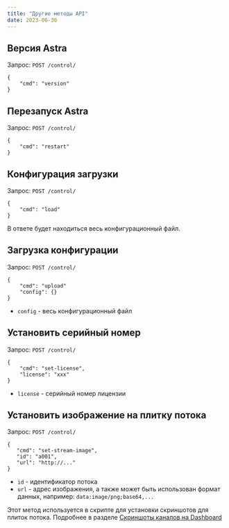 ```yaml
---
title: "Другие методы API"
date: 2023-06-30
---
```


## Версия Astra[](https://help.cesbo.com/astra/admin-guide/api/other#astra-version)

Запрос: `POST /control/`

```
{
    "cmd": "version"
}
```

## Перезапуск Astra[](https://help.cesbo.com/astra/admin-guide/api/other#astra-restart)

Запрос: `POST /control/`

```
{
    "cmd": "restart"
}
```

## Конфигурация загрузки[](https://help.cesbo.com/astra/admin-guide/api/other#download-configuration)

Запрос: `POST /control/`

```
{
    "cmd": "load"
}
```

В ответе будет находиться весь конфигурационный файл.

## Загрузка конфигурации[](https://help.cesbo.com/astra/admin-guide/api/other#upload-configuration)

Запрос: `POST /control/`

```
{
    "cmd": "upload"
    "config": {}
}
```

- `config` - весь конфигурационный файл

## Установить серийный номер[](https://help.cesbo.com/astra/admin-guide/api/other#set-serial-number)

Запрос: `POST /control/`

```
{
    "cmd": "set-license",
    "license": "xxx"
}
```

- `license` - серийный номер лицензии

## Установить изображение на плитку потока[](https://help.cesbo.com/astra/admin-guide/api/other#set-image-to-the-stream-tile)

Запрос: `POST /control/`

```
{
   "cmd": "set-stream-image",
   "id": "a001",
   "url": "http://..."
}
```

- `id` - идентификатор потока
- `url` - адрес изображения, а также может быть использован формат данных, например: `data:image/png;base64,...`

Этот метод используется в скрипте для установки скриншотов для плиток потока. Подробнее в разделе [Скриншоты каналов на Dashboard](https://help.cesbo.com/astra/admin-guide/administration/mosaic)

